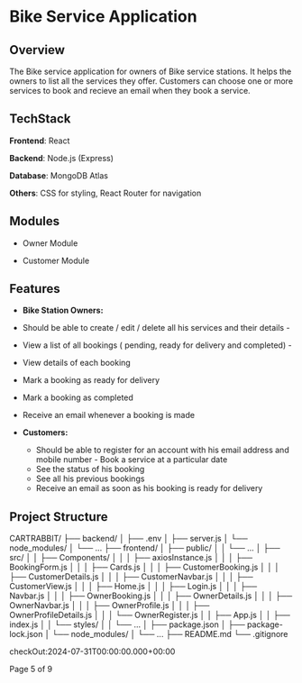 # Bike Service Application

## Overview

The Bike service application  for owners of Bike service stations. It helps the owners to list all the services
they offer. Customers can choose one or more services to book and recieve an email when they book a service.

## TechStack

**Frontend**: React

**Backend**: Node.js (Express)

**Database**: MongoDB Atlas

**Others**: CSS for styling, React Router for navigation

## Modules
 - Owner Module
 
 - Customer Module

## Features

- **Bike Station Owners:**
- Should be able to create / edit / delete all his services and their details -
- View a list of all bookings ( pending, ready for delivery and completed) -
- View details of each booking
- Mark a booking as ready for delivery
- Mark a booking as completed
- Receive an email whenever a booking is made

- **Customers:**
  - Should be able to register for an account with his email address and mobile number -
    Book a service at a particular date
  - See the status of his booking
  - See all his previous bookings
  - Receive an email as soon as his booking is ready for delivery

## Project Structure
CARTRABBIT/
├── backend/
│   ├── .env
│   ├── server.js
│   └── node_modules/
│       └── ...
├── frontend/
│   ├── public/
│   │   └── ...
│   ├── src/
│   │   ├── Components/
│   │   │   ├── axiosInstance.js
│   │   │   ├── BookingForm.js
│   │   │   ├── Cards.js
│   │   │   ├── CustomerBooking.js
│   │   │   ├── CustomerDetails.js
│   │   │   ├── CustomerNavbar.js
│   │   │   ├── CustomerView.js
│   │   │   ├── Home.js
│   │   │   ├── Login.js
│   │   │   ├── Navbar.js
│   │   │   ├── OwnerBooking.js
│   │   │   ├── OwnerDetails.js
│   │   │   ├── OwnerNavbar.js
│   │   │   ├── OwnerProfile.js
│   │   │   ├── OwnerProfileDetails.js
│   │   │   └── OwnerRegister.js
│   │   ├── App.js
│   │   ├── index.js
│   │   └── styles/
│   │       └── ...
│   ├── package.json
│   ├── package-lock.json
│   └── node_modules/
│       └── ...
├── README.md
└── .gitignore


   








checkOut:2024-07-31T00:00:00.000+00:00

Page 5 of 9



